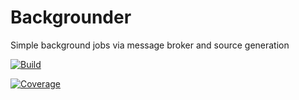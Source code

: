 # Backgrounder

Simple background jobs via message broker and source generation

[![Build](https://github.com/loresoft/Backgrounder/actions/workflows/dotnet.yml/badge.svg)](https://github.com/loresoft/Backgrounder/actions/workflows/dotnet.yml)

[![Coverage](https://coveralls.io/repos/github/loresoft/Backgrounder/badge.svg?branch=main)](https://coveralls.io/github/loresoft/Backgrounder?branch=main)
